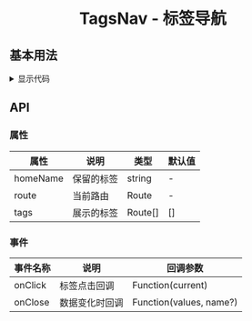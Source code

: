 <h1 align="center">
TagsNav - 标签导航
</h1>

<script setup>
import { defineAsyncComponent } from 'vue';
import '../packages/style.css';

const TagsNavDemo1 = defineAsyncComponent(() => {
  return import('../demos/tags-nav/demo-1')
})
</script>

## 基本用法

<ClientOnly>
<TagsNavDemo1></TagsnavDemo1>
</ClientOnly>

<details>
<summary>显示代码</summary>

<<< @/demos/tags-nav/demo-1.jsx

</details>

## API

### 属性

| 属性       | 说明    | 类型       | 默认值 |
|----------|-------|----------|-----|
| homeName | 保留的标签 | string   | -   |
| route    | 当前路由  | Route    | -   |
| tags     | 展示的标签 | Route[\] | \[] |

### 事件

| 事件名称    | 说明      | 回调参数                    |
|---------|---------|-------------------------|
| onClick | 标签点击回调  | Function(current)       |
| onClose | 数据变化时回调 | Function(values, name?) |